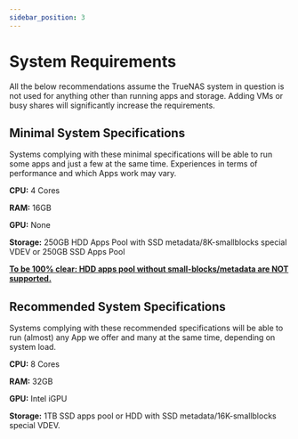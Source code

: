 ```yaml
---
sidebar_position: 3
---
```


# System Requirements

All the below recommendations assume the TrueNAS system in question is not used for anything other than running apps and storage.
Adding VMs or busy shares will significantly increase the requirements.

## Minimal System Specifications

Systems complying with these minimal specifications will be able to run some apps and just a few at the same time.
Experiences in terms of performance and which Apps work may vary.

**CPU:** 4 Cores

**RAM:** 16GB

**GPU:** None

**Storage:** 250GB HDD Apps Pool with SSD metadata/8K-smallblocks special VDEV or 250GB SSD Apps Pool

<u><b>To be 100% clear: HDD apps pool without small-blocks/metadata are NOT supported.</b></u>

## Recommended System Specifications

Systems complying with these recommended specifications will be able to run (almost) any App we offer and many at the same time, depending on system load.

**CPU:** 8 Cores

**RAM:** 32GB

**GPU:** Intel iGPU

**Storage:** 1TB SSD apps pool or HDD with SSD metadata/16K-smallblocks special VDEV.
